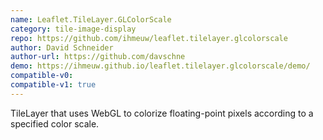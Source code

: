 ```yaml
---
name: Leaflet.TileLayer.GLColorScale
category: tile-image-display
repo: https://github.com/ihmeuw/leaflet.tilelayer.glcolorscale
author: David Schneider
author-url: https://github.com/davschne
demo: https://ihmeuw.github.io/leaflet.tilelayer.glcolorscale/demo/
compatible-v0:
compatible-v1: true
---
```


TileLayer that uses WebGL to colorize floating-point pixels according to a specified color scale.
